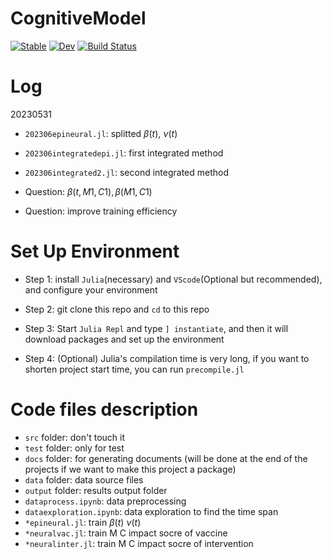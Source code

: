 # CognitiveModel

[![Stable](https://img.shields.io/badge/docs-stable-blue.svg)](https://Song921012.github.io/CognitiveModel.jl/stable/)
[![Dev](https://img.shields.io/badge/docs-dev-blue.svg)](https://Song921012.github.io/CognitiveModel.jl/dev/)
[![Build Status](https://github.com/Song921012/CognitiveModel.jl/actions/workflows/CI.yml/badge.svg?branch=main)](https://github.com/Song921012/CognitiveModel.jl/actions/workflows/CI.yml?query=branch%3Amain)

# Log

20230531

- `202306epineural.jl`: splitted $\beta(t)$, $\nu(t)$

- `202306integratedepi.jl`: first integrated method

- `202306integrated2.jl`: second integrated method

- Question: $\beta(t, M1,C1), \beta(M1,C1)$

- Question: improve training efficiency

# Set Up Environment

- Step 1: install `Julia`(necessary) and `VScode`(Optional but recommended), and configure your environment

- Step 2: git clone this repo and `cd` to this repo

- Step 3: Start `Julia Repl` and type `] instantiate`, and then it will download packages and set up the environment

- Step 4: (Optional) Julia's compilation time is very long, if you want to shorten project start time, you can run `precompile.jl`

# Code files description

- `src` folder: don't touch it
- `test` folder: only for test
- `docs` folder: for generating documents (will be done at the end of the projects if we want to make this project a package)
- `data` folder: data source files
- `output` folder: results output folder
- `dataprocess.ipynb`: data preprocessing
- `dataexploration.ipynb`: data exploration to find the time span
- `*epineural.jl`: train $\beta(t)$ $\nu(t)$
- `*neuralvac.jl`: train M C impact socre of vaccine
- `*neuralinter.jl`: train M C impact socre of intervention
